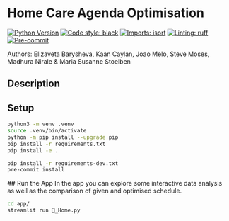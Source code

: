 # Home Care Agenda Optimisation
[![Python Version](https://img.shields.io/badge/python-3.9-blue.svg)]()
[![Code style: black](https://img.shields.io/badge/code%20style-black-000000.svg)](https://github.com/psf/black)
[![Imports: isort](https://img.shields.io/badge/%20imports-isort-%231674b1?style=flat&labelColor=ef8336)](https://pycqa.github.io/isort/)
[![Linting: ruff](https://img.shields.io/endpoint?url=https://raw.githubusercontent.com/charliermarsh/ruff/main/assets/badge/v2.json)](https://github.com/astral-sh/ruff)
[![Pre-commit](https://img.shields.io/badge/pre--commit-enabled-informational?logo=pre-commit&logoColor=white)](https://github.com/stlbnmaria/care-agenda-optimisation/blob/main/.pre-commit-config.yaml)

Authors: Elizaveta Barysheva, Kaan Caylan, Joao Melo, Steve Moses, Madhura Nirale & Maria Susanne Stoelben

## Description

## Setup
```bash
python3 -m venv .venv
source .venv/bin/activate
python -m pip install --upgrade pip
pip install -r requirements.txt
pip install -e .
```

```bash
pip install -r requirements-dev.txt
pre-commit install
```

## Run the App
In the app you can explore some interactive data analysis as well as the comparison of given and optimised schedule.
```bash
cd app/
streamlit run 🏡_Home.py
```
